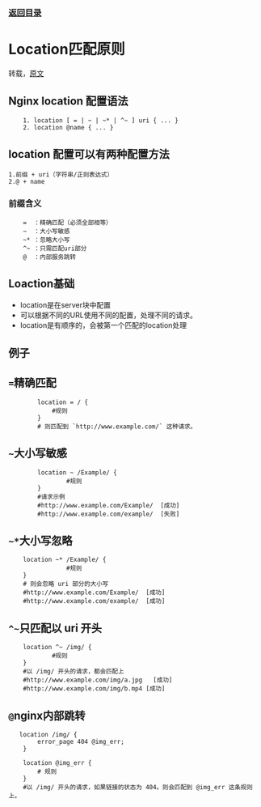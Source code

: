 ### [返回目录](/README.md)

# Location匹配原则

转载，[原文](https://segmentfault.com/a/1190000009651161)

## Nginx location 配置语法

```
    1. location [ = | ~ | ~* | ^~ ] uri { ... }
    2. location @name { ... }   
```

## location 配置可以有两种配置方法

```
1.前缀 + uri（字符串/正则表达式）
2.@ + name
```

### 前缀含义

```
    =  ：精确匹配（必须全部相等）
    ~  ：大小写敏感
    ~* ：忽略大小写
    ^~ ：只需匹配uri部分
    @  ：内部服务跳转
```

## Loaction基础

* location是在server块中配置
* 可以根据不同的URL使用不同的配置，处理不同的请求。
* location是有顺序的，会被第一个匹配的location处理



## 例子

## `=`精确匹配

            location = / {
                #规则
            }
            # 则匹配到 `http://www.example.com/` 这种请求。 

## `~`大小写敏感

```
        location ~ /Example/ {
                #规则
        }
        #请求示例
        #http://www.example.com/Example/  [成功]
        #http://www.example.com/example/  [失败]
```

## `~*`大小写忽略

```
    location ~* /Example/ {
                #规则
    }
    # 则会忽略 uri 部分的大小写
    #http://www.example.com/Example/  [成功]
    #http://www.example.com/example/  [成功]
```

## `^~`只匹配以 uri 开头

```
    location ^~ /img/ {
            #规则
    }
    #以 /img/ 开头的请求，都会匹配上
    #http://www.example.com/img/a.jpg   [成功]
    #http://www.example.com/img/b.mp4 [成功]
```

## `@`nginx内部跳转

```
   location /img/ {
        error_page 404 @img_err;
    }
    
    location @img_err {
        # 规则
    }
    #以 /img/ 开头的请求，如果链接的状态为 404。则会匹配到 @img_err 这条规则上。
```



